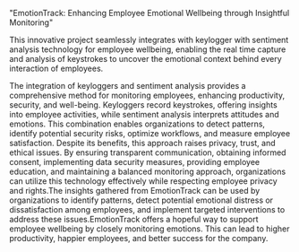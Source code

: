 "EmotionTrack: Enhancing Employee Emotional Wellbeing through Insightful Monitoring"


 This innovative project seamlessly integrates with keylogger with sentiment analysis technology for employee wellbeing, enabling the real time capture and analysis of keystrokes to uncover the emotional context behind every interaction of employees.

The integration of keyloggers and sentiment analysis provides a comprehensive method for monitoring employees, enhancing productivity, security, and well-being. Keyloggers record keystrokes, offering insights into employee activities, while sentiment analysis interprets attitudes and emotions. This combination enables organizations to detect patterns, identify potential security risks, optimize workflows, and measure employee satisfaction. Despite its benefits, this approach raises privacy, trust, and ethical issues. By ensuring transparent communication, obtaining informed consent, implementing data security measures, providing employee education, and maintaining a balanced monitoring approach, organizations can utilize this technology effectively while respecting employee privacy and rights.The insights gathered from EmotionTrack can be used by organizations to identify patterns, detect potential emotional distress or dissatisfaction among employees, and implement targeted interventions to address these issues.EmotionTrack offers a hopeful way to support employee wellbeing by closely monitoring emotions. This can lead to higher productivity, happier employees, and better success for the company.
